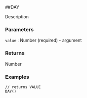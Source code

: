 ##DAY

Description

### Parameters
`value` : Number (required) - argument

### Returns
Number

### Examples
```
// returns VALUE
DAY()
```